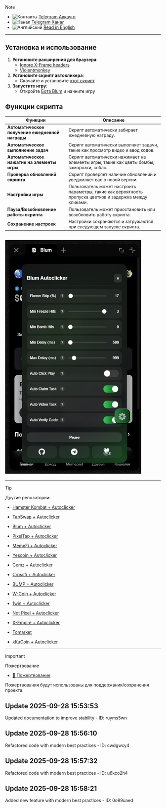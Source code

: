 > [!NOTE]
> - ![Контакты](https://cdn4.iconfinder.com/data/icons/social-media-2146/512/37_social-16.png) [Telegram Аккаунт](https://t.me/mudachyo) 
> - ![Канал](https://cdn4.iconfinder.com/data/icons/social-media-2146/512/37_social-16.png) [Telegram Канал](https://t.me/shopalenka) 
> - ![Английский](https://cdn2.iconfinder.com/data/icons/square-stylized-country-flags/74/usa-16.png) [Read in English](README-EN.md)
---
## Установка и использование

1. **Установите расширения для браузера**:
   - [Ignore X-Frame headers](https://chromewebstore.google.com/detail/ignore-x-frame-headers/gleekbfjekiniecknbkamfmkohkpodhe)
   - [Violentmonkey](https://chromewebstore.google.com/detail/violentmonkey/jinjaccalgkegednnccohejagnlnfdag?hl=be)
2. **Установите скрипт автокликера**:
   - Скачайте и установите [этот скрипт](https://github.com/mudachyo/Blum/raw/main/blum-autoclicker.user.js)
3. **Запустите игру**:
   - Откройте [Бота Blum](https://web.telegram.org/k/#?tgaddr=tg%3A%2F%2Fresolve%3Fdomain%3DBlumCryptoBot%26appname%3Dapp%26startapp%3Dref_jcGkWMkJaN) и начните игру

## Функции скрипта
| Функции                                  | Описание                                                                 |
|------------------------------------------|--------------------------------------------------------------------------|
| **Автоматическое получение ежедневной награды** | Скрипт автоматически забирает ежедневную награду. |
| **Автоматическое выполнение задач**      | Скрипт автоматически выполняет задачи, такие как просмотр видео и ввод кодов. |
| **Автоматическое нажатие на элементы игры** | Скрипт автоматически нажимает на элементы игры, такие как цветы бомбы, заморозки, собак. |
| **Проверка обновлений скрипта**          | Скрипт проверяет наличие обновлений и уведомляет вас о новой версии. |
| **Настройки игры**                      | Пользователь может настроить параметры, такие как вероятность пропуска цветков и задержка между кликами. |
| **Пауза/Возобновление работы скрипта**   | Пользователь может приостановить или возобновить работу скрипта. |
| **Сохранение настроек**                 | Настройки сохраняются и загружаются при следующем запуске скрипта. |

## ![Результат](/images/result.png)
---
> [!TIP]
> Другие репозитории:
> 
> - [Hamster Kombat + Autoclicker](https://github.com/mudachyo/Hamster-Kombat)
> 
> - [TapSwap + Autoclicker](https://github.com/mudachyo/TapSwap)
> 
> - [Blum + Autoclicker](https://github.com/mudachyo/Blum)
>
> - [PixelTap + Autoclicker](https://github.com/mudachyo/PixelTap)
> 
> - [MemeFi + Autoclicker](https://github.com/mudachyo/MemeFi-Coin)
>
> - [Yescoin + Autoclicker](https://github.com/mudachyo/Yescoin)
>
> - [Gemz + Autoclicker](https://github.com/mudachyo/Gemz)
>
> - [Сrossfi + Autoclicker](https://github.com/mudachyo/Crossfi)
>
> - [BUMP + Autoclicker](https://github.com/mudachyo/BUMP)
>
> - [W-Coin + Autoclicker](https://github.com/mudachyo/W-Coin)
>
> - [1win + Autoclicker](https://github.com/mudachyo/1win-Token)
>
> - [Not Pixel + Autoclicker](https://github.com/mudachyo/Not-Pixel)
>
> - [X-Empire + Autoclicker](https://github.com/mudachyo/X-Empire)
>
> - [Tomarket](https://github.com/mudachyo/Tomarket)
>
> - [xKuCoin + Autoclicker](https://github.com/mudachyo/xKuCoin)
---
> [!IMPORTANT] 
> Пожертвование
> 
> - [💜 Пожертвование](https://mudachyo.codes/donate/)
> 
> Пожертвования будут использованы для поддержания/сохранения проекта.
## Update 2025-09-28 15:53:53
Updated documentation to improve stability - ID: ruyms5wn


## Update 2025-09-28 15:56:10
Refactored code with modern best practices - ID: cwdgwcy4


## Update 2025-09-28 15:57:32
Refactored code with modern best practices - ID: u6kco2h4


## Update 2025-09-28 15:58:21
Added new feature with modern best practices - ID: 0o89uaed


